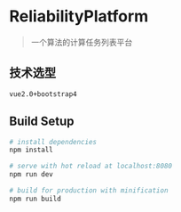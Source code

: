 # ReliabilityPlatform

> 一个算法的计算任务列表平台

## 技术选型
	vue2.0+bootstrap4
## Build Setup

``` bash
# install dependencies
npm install

# serve with hot reload at localhost:8080
npm run dev

# build for production with minification
npm run build
